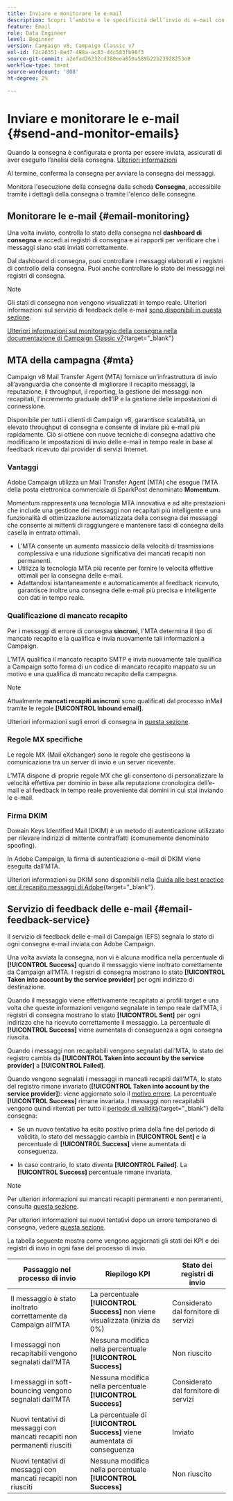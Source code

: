 ```yaml
---
title: Inviare e monitorare le e-mail
description: Scopri l’ambito e le specificità dell’invio di e-mail con Adobe Campaign
feature: Email
role: Data Engineer
level: Beginner
version: Campaign v8, Campaign Classic v7
exl-id: f2c26351-8ed7-498a-ac83-d4c583fb98f3
source-git-commit: a2efad26232cd380eea850a589b22b23928253e8
workflow-type: tm+mt
source-wordcount: '808'
ht-degree: 2%

---
```



# Inviare e monitorare le e-mail  {#send-and-monitor-emails}

Quando la consegna è configurata e pronta per essere inviata, assicurati di aver eseguito l’analisi della consegna. [Ulteriori informazioni](delivery-analysis.md)

Al termine, conferma la consegna per avviare la consegna dei messaggi.

Monitora l&#39;esecuzione della consegna dalla scheda **Consegna**, accessibile tramite i dettagli della consegna o tramite l&#39;elenco delle consegne.

## Monitorare le e-mail {#email-monitoring}

Una volta inviato, controlla lo stato della consegna nel **dashboard di consegna** e accedi ai registri di consegna e ai rapporti per verificare che i messaggi siano stati inviati correttamente.

Dal dashboard di consegna, puoi controllare i messaggi elaborati e i registri di controllo della consegna. Puoi anche controllare lo stato dei messaggi nei registri di consegna.

>[!NOTE]
>
>Gli stati di consegna non vengono visualizzati in tempo reale. Ulteriori informazioni sul servizio di feedback delle e-mail [sono disponibili in questa sezione](#email-feedback-service).


[Ulteriori informazioni sul monitoraggio della consegna nella documentazione di Campaign Classic v7](https://experienceleague.adobe.com/docs/campaign-classic/using/sending-messages/key-steps-when-creating-a-delivery/delivery-bestpractices/track-and-monitor.html){target="_blank"}

## MTA della campagna {#mta}

Campaign v8 Mail Transfer Agent (MTA) fornisce un’infrastruttura di invio all’avanguardia che consente di migliorare il recapito messaggi, la reputazione, il throughput, il reporting, la gestione dei messaggi non recapitati, l’incremento graduale dell’IP e la gestione delle impostazioni di connessione.

Disponibile per tutti i clienti di Campaign v8, garantisce scalabilità, un elevato throughput di consegna e consente di inviare più e-mail più rapidamente. Ciò si ottiene con nuove tecniche di consegna adattiva che modificano le impostazioni di invio delle e-mail in tempo reale in base al feedback ricevuto dai provider di servizi Internet.

### Vantaggi

Adobe Campaign utilizza un Mail Transfer Agent (MTA) che esegue l&#39;MTA della posta elettronica commerciale di SparkPost denominato **Momentum**.

Momentum rappresenta una tecnologia MTA innovativa e ad alte prestazioni che include una gestione dei messaggi non recapitati più intelligente e una funzionalità di ottimizzazione automatizzata della consegna dei messaggi che consente ai mittenti di raggiungere e mantenere tassi di consegna della casella in entrata ottimali.

* L’MTA consente un aumento massiccio della velocità di trasmissione complessiva e una riduzione significativa dei mancati recapiti non permanenti.
* Utilizza la tecnologia MTA più recente per fornire le velocità effettive ottimali per la consegna delle e-mail.
* Adattandosi istantaneamente e automaticamente al feedback ricevuto, garantisce inoltre una consegna delle e-mail più precisa e intelligente con dati in tempo reale.

### Qualificazione di mancato recapito

Per i messaggi di errore di consegna **sincroni**, l&#39;MTA determina il tipo di mancato recapito e la qualifica e invia nuovamente tali informazioni a Campaign.

L’MTA qualifica il mancato recapito SMTP e invia nuovamente tale qualifica a Campaign sotto forma di un codice di mancato recapito mappato su un motivo e una qualifica di mancato recapito della campagna.

>[!NOTE]
>
>Attualmente **mancati recapiti asincroni** sono qualificati dal processo inMail tramite le regole **[!UICONTROL Inbound email]**.

Ulteriori informazioni sugli errori di consegna in [questa sezione](delivery-failures.md).


### Regole MX specifiche

Le regole MX (Mail eXchanger) sono le regole che gestiscono la comunicazione tra un server di invio e un server ricevente.

L’MTA dispone di proprie regole MX che gli consentono di personalizzare la velocità effettiva per dominio in base alla reputazione cronologica dell’e-mail e al feedback in tempo reale proveniente dai domini in cui stai inviando le e-mail.

### Firma DKIM

Domain Keys Identified Mail (DKIM) è un metodo di autenticazione utilizzato per rilevare indirizzi di mittente contraffatti (comunemente denominato spoofing).

In Adobe Campaign, la firma di autenticazione e-mail di DKIM viene eseguita dall’MTA.

Ulteriori informazioni su DKIM sono disponibili nella [Guida alle best practice per il recapito messaggi di Adobe](https://experienceleague.adobe.com/docs/deliverability-learn/deliverability-best-practice-guide/transition-process/infrastructure.html#authentication){target="_blank"}.

## Servizio di feedback delle e-mail {#email-feedback-service}

Il servizio di feedback delle e-mail di Campaign (EFS) segnala lo stato di ogni consegna e-mail inviata con Adobe Campaign.

Una volta avviata la consegna, non vi è alcuna modifica nella percentuale di **[!UICONTROL Success]** quando il messaggio viene inoltrato correttamente da Campaign all’MTA. I registri di consegna mostrano lo stato **[!UICONTROL Taken into account by the service provider]** per ogni indirizzo di destinazione.

Quando il messaggio viene effettivamente recapitato ai profili target e una volta che queste informazioni vengono segnalate in tempo reale dall’MTA, i registri di consegna mostrano lo stato **[!UICONTROL Sent]** per ogni indirizzo che ha ricevuto correttamente il messaggio. La percentuale di **[!UICONTROL Success]** viene aumentata di conseguenza a ogni consegna riuscita.

Quando i messaggi non recapitabili vengono segnalati dall&#39;MTA, lo stato del registro cambia da **[!UICONTROL Taken into account by the service provider]** a **[!UICONTROL Failed]**<!-- and the **[!UICONTROL Bounces + errors]** percentage is increased accordingly-->.

Quando vengono segnalati i messaggi in mancati recapiti dall&#39;MTA, lo stato del registro rimane invariato (**[!UICONTROL Taken into account by the service provider]**): viene aggiornato solo il [motivo errore](delivery-failures.md#delivery-failure-reasons)<!-- and the **[!UICONTROL Bounces + errors]** percentage is increased accordingly-->. La percentuale **[!UICONTROL Success]** rimane invariata. I messaggi non recapitabili vengono quindi ritentati per tutto il [periodo di validità](https://experienceleague.adobe.com/docs/campaign-classic/using/sending-messages/key-steps-when-creating-a-delivery/steps-sending-the-delivery.html#defining-validity-period){target="_blank"} della consegna:

* Se un nuovo tentativo ha esito positivo prima della fine del periodo di validità, lo stato del messaggio cambia in **[!UICONTROL Sent]** e la percentuale di **[!UICONTROL Success]** viene aumentata di conseguenza.

* In caso contrario, lo stato diventa **[!UICONTROL Failed]**. La **[!UICONTROL Success]** <!--and **[!UICONTROL Bounces + errors]** --> percentuale rimane invariata.

>[!NOTE]
>
>Per ulteriori informazioni sui mancati recapiti permanenti e non permanenti, consulta [questa sezione](delivery-failures.md#delivery-failure-reasons).
>
>Per ulteriori informazioni sui nuovi tentativi dopo un errore temporaneo di consegna, vedere [questa sezione](delivery-failures.md#retries).

La tabella seguente mostra come vengono aggiornati gli stati dei KPI e dei registri di invio in ogni fase del processo di invio.

| Passaggio nel processo di invio | Riepilogo KPI | Stato dei registri di invio |
|--- |--- |--- |
| Il messaggio è stato inoltrato correttamente da Campaign all’MTA | La percentuale **[!UICONTROL Success]** non viene visualizzata (inizia da 0%) | Considerato dal fornitore di servizi |
| I messaggi non recapitabili vengono segnalati dall’MTA | Nessuna modifica nella percentuale **[!UICONTROL Success]** | Non riuscito |
| I messaggi in soft-bouncing vengono segnalati dall’MTA | Nessuna modifica nella percentuale **[!UICONTROL Success]** | Considerato dal fornitore di servizi |
| Nuovi tentativi di messaggi con mancati recapiti non permanenti riusciti | La percentuale di **[!UICONTROL Success]** viene aumentata di conseguenza | Inviato |
| Nuovi tentativi di messaggi con mancati recapiti non riusciti | Nessuna modifica nella percentuale **[!UICONTROL Success]** | Non riuscito |
